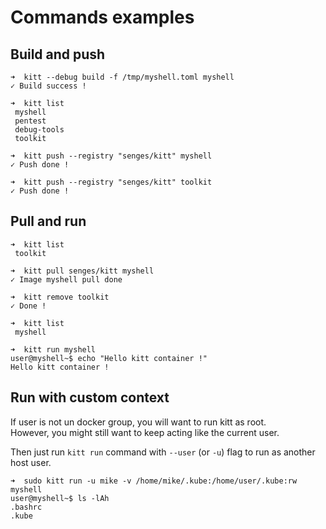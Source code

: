 # Commands examples
## Build and push

```
➜  kitt --debug build -f /tmp/myshell.toml myshell
✓ Build success !

➜  kitt list
 myshell
 pentest
 debug-tools
 toolkit

➜  kitt push --registry "senges/kitt" myshell
✓ Push done !

➜  kitt push --registry "senges/kitt" toolkit
✓ Push done !
```

## Pull and run

```
➜  kitt list
 toolkit

➜  kitt pull senges/kitt myshell
✓ Image myshell pull done

➜  kitt remove toolkit
✓ Done !

➜  kitt list
 myshell

➜  kitt run myshell
user@myshell~$ echo "Hello kitt container !"
Hello kitt container ! 
```

## Run with custom context

If user is not un docker group, you will want to run kitt as root.  
However, you might still want to keep acting like the current user.

Then just run `kitt run` command with `--user` (or `-u`) flag to run as another host user.

```
➜  sudo kitt run -u mike -v /home/mike/.kube:/home/user/.kube:rw myshell
user@myshell~$ ls -lAh
.bashrc
.kube
```